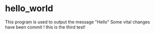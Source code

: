 # hello_world
This program is used to output the message "Hello"
Some vital changes have been commit !
this is the third test!
